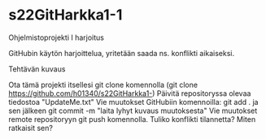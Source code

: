# s22GitHarkka1-1
Ohjelmistoprojekti I harjoitus

GitHubin käytön harjoittelua, yritetään saada ns. konflikti aikaiseksi.

Tehtävän kuvaus

Ota tämä projekti itsellesi git clone komennolla (git clone https://github.com/h01340/s22GitHarkka1-<tiiminneNro>)
Päivitä repositoryssa olevaa tiedostoa "UpdateMe.txt"
Vie muutokset GitHubiin komennoilla: git add . ja sen jälkeen git commit -m "laita lyhyt kuvaus muutoksesta"
Vie muutokset remote repositoryyn git push komennolla.
Tuliko konflikti tilannetta? Miten ratkaisit sen?
